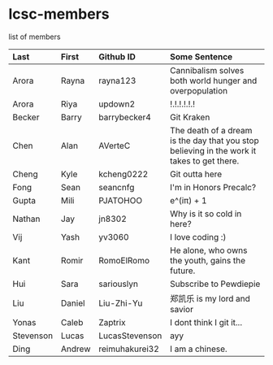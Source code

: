 # lcsc-members
list of members

| Last | First | Github ID | Some Sentence |
| :---      | :---       | :---      | :---          |
| Arora | Rayna | rayna123 | Cannibalism solves both world hunger and overpopulation |
| Arora | Riya | updown2 | !.!.!.!.!.! |
| Becker | Barry | barrybecker4 | Git Kraken |
| Chen | Alan | AVerteC | The death of a dream is the day that you stop believing in the work it takes to get there. |
| Cheng | Kyle | kcheng0222 | Git outta here |
| Fong | Sean | seancnfg | I'm in Honors Precalc? |
| Gupta | Mili | PJATOHOO | e^(iπ) + 1 |
| Nathan | Jay | jn8302 | Why is it so cold in here? | 
| Vij | Yash | yv3060 | I love coding :) |
| Kant | Romir | RomoElRomo | He alone, who owns the youth, gains the future. |
| Hui | Sara | sariouslyn | Subscribe to Pewdiepie |
| Liu | Daniel |Liu-Zhi-Yu | 郑凯乐 is my lord and savior |
| Yonas | Caleb | Zaptrix | I dont think I git it... |
| Stevenson | Lucas | LucasStevenson | ayy |
| Ding | Andrew | reimuhakurei32 | I am a chinese. |
